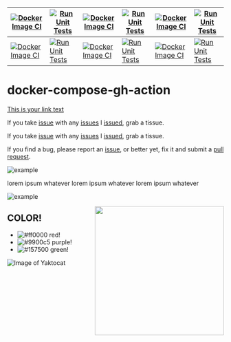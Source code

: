 

| [![Docker Image CI](https://github.com/anubx/docker-compose-gh-action/actions/workflows/docker-image.yml/badge.svg?branch=main)](https://github.com/anubx/docker-compose-gh-action/actions/workflows/docker-image.yml)    | [![Run Unit Tests](https://github.com/anubx/docker-compose-gh-action/actions/workflows/unit-tests.yml/badge.svg)](https://github.com/anubx/docker-compose-gh-action/actions/workflows/unit-tests.yml)   |   [![Docker Image CI](https://github.com/anubx/docker-compose-gh-action/actions/workflows/docker-image.yml/badge.svg?branch=main)](https://github.com/anubx/docker-compose-gh-action/actions/workflows/docker-image.yml)    | [![Run Unit Tests](https://github.com/anubx/docker-compose-gh-action/actions/workflows/unit-tests.yml/badge.svg)](https://github.com/anubx/docker-compose-gh-action/actions/workflows/unit-tests.yml)    |    [![Docker Image CI](https://github.com/anubx/docker-compose-gh-action/actions/workflows/docker-image.yml/badge.svg?branch=main)](https://github.com/anubx/docker-compose-gh-action/actions/workflows/docker-image.yml)    | [![Run Unit Tests](https://github.com/anubx/docker-compose-gh-action/actions/workflows/unit-tests.yml/badge.svg)](https://github.com/anubx/docker-compose-gh-action/actions/workflows/unit-tests.yml)         |
|-------------|-------------|-------------|-------------|-------------|-------------|
| [![Docker Image CI](https://github.com/anubx/docker-compose-gh-action/actions/workflows/docker-image.yml/badge.svg?branch=main)](https://github.com/anubx/docker-compose-gh-action/actions/workflows/docker-image.yml)    | [![Run Unit Tests](https://github.com/anubx/docker-compose-gh-action/actions/workflows/unit-tests.yml/badge.svg)](https://github.com/anubx/docker-compose-gh-action/actions/workflows/unit-tests.yml)   |   [![Docker Image CI](https://github.com/anubx/docker-compose-gh-action/actions/workflows/docker-image.yml/badge.svg?branch=main)](https://github.com/anubx/docker-compose-gh-action/actions/workflows/docker-image.yml)    | [![Run Unit Tests](https://github.com/anubx/docker-compose-gh-action/actions/workflows/unit-tests.yml/badge.svg)](https://github.com/anubx/docker-compose-gh-action/actions/workflows/unit-tests.yml)    |    [![Docker Image CI](https://github.com/anubx/docker-compose-gh-action/actions/workflows/docker-image.yml/badge.svg?branch=main)](https://github.com/anubx/docker-compose-gh-action/actions/workflows/docker-image.yml)    | [![Run Unit Tests](https://github.com/anubx/docker-compose-gh-action/actions/workflows/unit-tests.yml/badge.svg)](https://github.com/anubx/docker-compose-gh-action/actions/workflows/unit-tests.yml)         |






# docker-compose-gh-action

[This is your link text](http://anubx.com/)

If you take [issue](http://anubx.com/) with any [issues](http://anubx.com/)
I [issued](http://anubx.com/), grab a tissue.

If you take [issue][issues] with any [issues][issues]
I [issued][issues], grab a tissue.

If you find a bug, please report an [issue][issues], or better yet,
fix it and submit a [pull request][pulls].

  [issues]:    https://anubx.com
  [pulls]:     https://anubx.com


[example]: https://img.freepik.com/free-vector/blue-bright-technological-background_36402-430.jpg?size=626&ext=jpg "example image"

![example]

lorem ipsum whatever lorem ipsum whatever lorem ipsum whatever

![example]


[//]: # (This comment won't be rendered to the visitor!)


<img src="https://img.freepik.com/free-vector/blue-bright-technological-background_36402-430.jpg?size=626&ext=jpg" width=300 align=right>

## COLOR!

- ![#ff0000](https://placehold.it/12/ff0000?text=+) red!
- ![#9900c5](https://placehold.it/15/9900c5?text=+) purple!
- ![#157500](https://placehold.it/20/157500?text=+) green!



![Image of Yaktocat](https://octodex.github.com/images/yaktocat.png)



